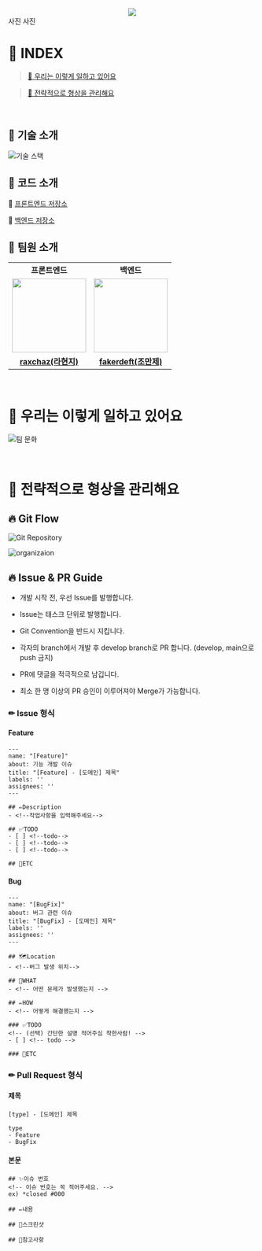 <div align="center">
<a href="https://hits.seeyoufarm.com"><img src="https://hits.seeyoufarm.com/api/count/incr/badge.svg?url=https%3A%2F%2Fgithub.com%2FCOFLLL&count_bg=%23FF8D1D&title_bg=%2386757E&icon_color=%23E1DEDE&title=Views&edge_flat=false"/></a>
</div>
사진
사진

# 📑 INDEX
> [🚀 우리는 이렇게 일하고 있어요](https://github.com/COFLLL#-우리는-이렇게-일하고-있어요)

> [🚀 전략적으로 형상을 관리해요](https://github.com/COFLLL#-전략적으로-형상을-관리해요)

<br>

## 🎁 기술 소개
![기술 스택](https://github.com/COFLLL/.github/assets/119282494/bfab4e47-3ebb-4b2c-ae1d-c3de98c50d8d)

## 🎁 코드 소개
🌌 [프론트엔드 저장소](https://github.com/COFLLL/CoverFlow-FE) <br>

🌌 [백엔드 저장소](https://github.com/COFLLL/CoverFlow-BE)

## 🎁 팀원 소개
<table>
  <tr>
    <td align="center"><strong>프론트엔드</strong></td>
    <td align="center"><strong>백엔드</strong></td>
  </tr>
  <tr>
    <td align="center"><a href="https://github.com/raxchaz"><img src="https://avatars.githubusercontent.com/raxchaz" width="150px;" alt="">
    <td align="center"><a href="https://github.com/fakerdeft"><img src="https://avatars.githubusercontent.com/fakerdeft" width="150px;" alt="">
  </tr>
  <tr>
    <td align="center"><a href="https://github.com/raxchaz"><b>raxchaz(라현지)</b></td>
    <td align="center"><a href="https://github.com/fakerdeft"><b>fakerdeft(조만제)</b></td>
  </tr>
</table>
        
<br>
        
# 🚀 우리는 이렇게 일하고 있어요
![팀 문화](https://github.com/COFLLL/.github/assets/119282494/38100e37-1878-49f3-a0d9-7af64e36a53a)

<br>

# 🚀 전략적으로 형상을 관리해요
## 🔥 Git Flow
![Git Repository](https://github.com/COFLLL/.github/assets/119282494/af10debf-3957-4641-85af-88f78a2a2e64)

![organizaion](https://github.com/COFLLL/.github/assets/119282494/5f01f745-eb41-471c-9687-d52516f19fd0)


## 🔥 Issue & PR Guide
- 개발 시작 전, 우선 Issue를 발행합니다.

- Issue는 태스크 단위로 발행합니다.

- Git Convention을 반드시 지킵니다.

- 각자의 branch에서 개발 후 develop branch로 PR 합니다. (develop, main으로 push 금지)

- PR에 댓글을 적극적으로 남깁니다.

- 최소 한 명 이상의 PR 승인이 이루어져야 Merge가 가능합니다.

### ✏ Issue 형식
#### Feature
```
---
name: "[Feature]"
about: 기능 개발 이슈
title: "[Feature] - [도메인] 제목"
labels: ''
assignees: ''
---
    
## ✏️Description
- <!--작업사항을 입력해주세요-->

## ✅TODO
- [ ] <!--todo-->
- [ ] <!--todo-->
- [ ] <!--todo-->

## 🐾ETC
```
#### Bug
```
---
name: "[BugFix]"
about: 버그 관련 이슈
title: "[BugFix] - [도메인] 제목"
labels: ''
assignees: ''
---

## 🗺️Location
- <!--버그 발생 위치-->

## 🤷WHAT
- <!-- 어떤 문제가 발생했는지 -->

## ✏️HOW
- <!-- 어떻게 해결했는지 -->

### ✅TODO
<!-- (선택) 간단한 설명 적어주심 착한사람! -->
- [ ] <!-- todo -->

### 🐾ETC
```
### ✏ Pull Request 형식
#### 제목
```
[type] - [도메인] 제목
    
type
- Feature
- BugFix
```
#### 본문
```
## ✨이슈 번호
<!-- 이슈 번호는 꼭 적어주세요. -->
ex) *closed #000

## ✏️내용

## 📸스크린샷

## 🎁참고사항
```
